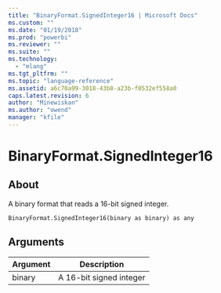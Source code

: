 ```yaml
---
title: "BinaryFormat.SignedInteger16 | Microsoft Docs"
ms.custom: ""
ms.date: "01/19/2018"
ms.prod: "powerbi"
ms.reviewer: ""
ms.suite: ""
ms.technology: 
  - "mlang"
ms.tgt_pltfrm: ""
ms.topic: "language-reference"
ms.assetid: a6c70a99-3018-43b8-a23b-f0532ef558a0
caps.latest.revision: 6
author: "Minewiskan"
ms.author: "owend"
manager: "kfile"
---
```

# BinaryFormat.SignedInteger16

  
## About  
A binary format that reads a 16-bit signed integer.  
  
```  
BinaryFormat.SignedInteger16(binary as binary) as any  
```  
  
## Arguments  
  
|Argument|Description|  
|------------|---------------|  
|binary|A 16-bit signed integer|  
  
